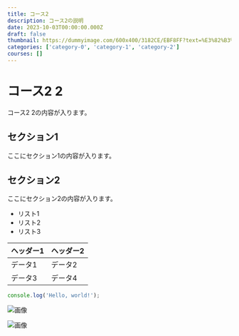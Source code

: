 ```yaml
---
title: コース2
description: コース2の説明
date: 2023-10-03T00:00:00.000Z
draft: false
thumbnail: https://dummyimage.com/600x400/3182CE/EBF8FF?text=%E3%82%B3%E3%83%BC%E3%82%B92
categories: ['category-0', 'category-1', 'category-2']
courses: []
---
```


# コース2 2

コース2 2の内容が入ります。

## セクション1
ここにセクション1の内容が入ります。

## セクション2
ここにセクション2の内容が入ります。

- リスト1
- リスト2
- リスト3

| ヘッダー1 | ヘッダー2 |
| --------- | --------- |
| データ1   | データ2   |
| データ3   | データ4   |

```javascript
console.log('Hello, world!');
```


![画像](https://dummyimage.com/320x180/2D3748/F5F7FA?text=%E3%82%B3%E3%83%BC%E3%82%B92+2)

![画像](https://dummyimage.com/640x360/1A202C/EDF2F7?text=%E3%82%B3%E3%83%BC%E3%82%B92+2)